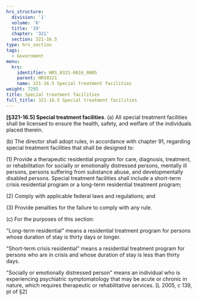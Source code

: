 ```yaml
---
hrs_structure:
  division: '1'
  volume: '6'
  title: '19'
  chapter: '321'
  section: 321-16.5
type: hrs_section
tags:
  - Government
menu:
  hrs:
    identifier: HRS_0321-0016_0005
    parent: HRS0321
    name: 321-16.5 Special treatment facilities
weight: 7295
title: Special treatment facilities
full_title: 321-16.5 Special treatment facilities
---
```

**[§321-16.5] Special treatment facilities**. (a) All special treatment facilities shall be licensed to ensure the health, safety, and welfare of the individuals placed therein.

(b) The director shall adopt rules, in accordance with chapter 91, regarding special treatment facilities that shall be designed to:

(1) Provide a therapeutic residential program for care, diagnosis, treatment, or rehabilitation for socially or emotionally distressed persons, mentally ill persons, persons suffering from substance abuse, and developmentally disabled persons. Special treatment facilities shall include a short-term crisis residential program or a long-term residential treatment program;

(2) Comply with applicable federal laws and regulations; and

(3) Provide penalties for the failure to comply with any rule.

(c) For the purposes of this section:

"Long-term residential" means a residential treatment program for persons whose duration of stay is thirty days or longer.

"Short-term crisis residential" means a residential treatment program for persons who are in crisis and whose duration of stay is less than thirty days.

"Socially or emotionally distressed person" means an individual who is experiencing psychiatric symptomatology that may be acute or chronic in nature, which requires therapeutic or rehabilitative services. [L 2005, c 139, pt of §2]